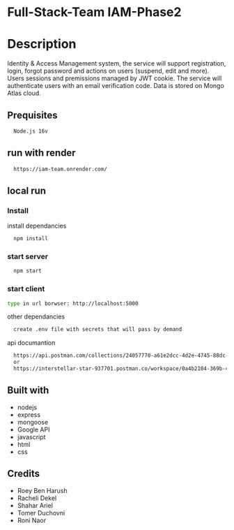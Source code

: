 # Full-Stack-Team IAM-Phase2

# Description
Identity & Access Management system, the service will support registration, login, forgot password and actions on users (suspend, edit and more).
Users sessions and premissions managed by JWT cookie.
The service will authenticate users with an email verification code.
Data is stored on Mongo Atlas cloud.

## Prequisites
```bash
  Node.js 16v
```
## run with render
```bash
  https://iam-team.onrender.com/
```
## local run
### Install
install dependancies
```bash
  npm install
```
### start server
```bash
  npm start
```
### start client
```bash
type in url borwser: http://localhost:5000 
```
other dependancies
```bash
  create .env file with secrets that will pass by demand 
```
api documantion
```bash
  https://api.postman.com/collections/24057770-a61e2dcc-4d2e-4745-88dc-40a3e212951f?access_key=PMAT-01GJTG9D99M5ACVYCWHS90XJNG
  or
  https://interstellar-star-937701.postman.co/workspace/0a4b2104-369b-4054-af81-0fca62a17530/collection/24057770-a61e2dcc-4d2e-4745-88dc-40a3e212951f?ctx=documentation
```
## Built with
* nodejs
* express
* mongoose
* Google API
* javascript
* html
* css

## Credits
* Roey Ben Harush
* Racheli Dekel
* Shahar Ariel
* Tomer Duchovni
* Roni Naor
